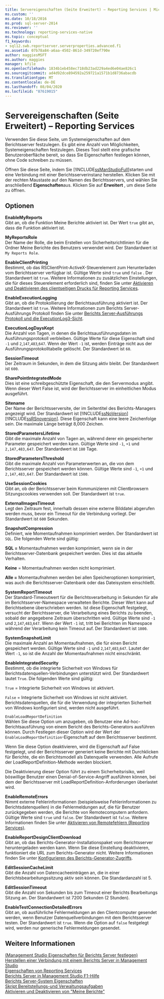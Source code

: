 ```yaml
---
title: Servereigenschaften (Seite Erweitert) – Reporting Services | Microsoft-Dokumentation
ms.custom: ''
ms.date: 10/18/2016
ms.prod: sql-server-2014
ms.reviewer: ''
ms.technology: reporting-services-native
ms.topic: conceptual
f1_keywords:
- sql12.swb.reportserver.serverproperties.advanced.f1
ms.assetid: 07b78a84-a6aa-4502-861d-349720ef790e
author: maggiesMSFT
ms.author: maggies
manager: kfile
ms.openlocfilehash: 1834b1eb458ec718db23ad229a4ed6e04ae826c1
ms.sourcegitcommit: ad4d92dce894592a259721a1571b1d8736abacdb
ms.translationtype: MT
ms.contentlocale: de-DE
ms.lasthandoff: 08/04/2020
ms.locfileid: "87619015"
---
```

# <a name="server-properties-advanced-page---reporting-services"></a>Servereigenschaften (Seite Erweitert) – Reporting Services
  Verwenden Sie diese Seite, um Systemeigenschaften auf dem Berichtsserver festzulegen. Es gibt eine Anzahl von Möglichkeiten, Systemeigenschaften festzulegen. Dieses Tool stellt eine grafische Benutzeroberfläche bereit, so dass Sie Eigenschaften festlegen können, ohne Code schreiben zu müssen.  
  
 Öffnen Sie diese Seite, indem Sie [!INCLUDE[ssManStudioFull](../../includes/ssmanstudiofull-md.md)]starten und eine Verbindung mit einer Berichtsserverinstanz herstellen. Klicken Sie mit der rechten Maustaste auf den Namen des Berichtsservers, und wählen Sie anschließend **Eigenschaften**aus. Klicken Sie auf **Erweitert** , um diese Seite zu öffnen.  
  
## <a name="options"></a>Optionen  
 **EnableMyReports**  
 Gibt an, ob die Funktion <legacyBold>Meine Berichte</legacyBold> aktiviert ist. Der Wert `true` gibt an, dass die Funktion aktiviert ist.  
  
 **MyReportsRole**  
 Der Name der Rolle, die beim Erstellen von Sicherheitsrichtlinien für die Ordner <legacyBold>Meine Berichte</legacyBold> des Benutzers verwendet wird. Der Standardwert ist `My Reports Role`.  
  
 **EnableClientPrinting**  
 Bestimmt, ob das RSClientPrint-ActiveX-Steuerelement zum Herunterladen vom Berichtsserver verfügbar ist. Gültige Werte sind `true` und `false` . Der Standardwert ist `true`. Weitere Informationen zu zusätzlichen Einstellungen, die für dieses Steuerelement erforderlich sind, finden Sie unter [Aktivieren und Deaktivieren des clientseitigen Drucks für Reporting Services](../report-server/enable-and-disable-client-side-printing-for-reporting-services.md).  
  
 **EnableExecutionLogging**  
 Gibt an, ob die Protokollierung der Berichtsausführung aktiviert ist. Der Standardwert ist `true`. Weitere Informationen zum Berichts Server-Ausführungs Protokoll finden Sie unter [Berichts Server-Ausführungs Protokoll und die ExecutionLog3-Sicht](../report-server/report-server-executionlog-and-the-executionlog3-view.md).  
  
 **ExecutionLogDaysKept**  
 Die Anzahl von Tagen, in denen die Berichtsausführungsdaten im Ausführungsprotokoll verbleiben. Gültige Werte für diese Eigenschaft sind `-1` und `2`,`147`,`483`,`647`. Wenn der Wert `-1` ist, werden Einträge nicht aus der Ausführungsprotokolltabelle gelöscht. Der Standardwert ist `60`.  
  
 **SessionTimeout**  
 Der Zeitraum in Sekunden, in dem die Sitzung aktiv bleibt. Der Standardwert ist `600`.  
  
 **SharePointIntegratedMode**  
 Dies ist eine schreibgeschützte Eigenschaft, die den Servermodus angibt. Wenn dieser Wert False ist, wird der Berichtsserver im einheitlichen Modus ausgeführt.  
  
 **Sitename**  
 Der Name der Berichtsserversite, der im Seitentitel des Berichts-Managers angezeigt wird. Der Standardwert ist [!INCLUDE[ssNoVersion](../../includes/ssnoversion-md.md)] [!INCLUDE[ssRSnoversion](../../includes/ssrsnoversion-md.md)]. Diese Eigenschaft kann eine leere Zeichenfolge sein. Die maximale Länge beträgt 8,000 Zeichen.  
  
 **StoredParametersLifetime**  
 Gibt die maximale Anzahl von Tagen an, während derer ein gespeicherter Parameter gespeichert werden kann. Gültige Werte sind `-1`, `+1` und `2,147,483,647`. Der Standardwert ist `180` Tage.  
  
 **StoredParametersThreshold**  
 Gibt die maximale Anzahl von Parameterwerten an, die von dem Berichtsserver gespeichert werden können. Gültige Werte sind `-1`, `+1` und `2,147,483,647`. Der Standardwert ist `1500`.  
  
 **UseSessionCookies**  
 Gibt an, ob der Berichtsserver beim Kommunizieren mit Clientbrowsern Sitzungscookies verwenden soll. Der Standardwert ist `true`.  
  
 **ExternalImagesTimeout**  
 Legt den Zeitraum fest, innerhalb dessen eine externe Bilddatei abgerufen werden muss, bevor ein Timeout für die Verbindung vorliegt. Der Standardwert ist `600` Sekunden.  
  
 **SnapshotCompression**  
 Definiert, wie Momentaufnahmen komprimiert werden. Der Standardwert ist `SQL`. Die folgenden Werte sind gültig:  
  
 **SQL =** Momentaufnahmen werden komprimiert, wenn sie in der Berichtsserver-Datenbank gespeichert werden. Dies ist das aktuelle Verhalten.  
  
 **Keine** = Momentaufnahmen werden nicht komprimiert.  
  
 **Alle =** Momentaufnahmen werden bei allen Speicheroptionen komprimiert, was auch die Berichtsserver-Datenbank oder das Dateisystem einschließt.  
  
 **SystemReportTimeout**  
 Der Standard-Timeoutwert für die Berichtsverarbeitung in Sekunden für alle im Berichtsserver-Namespace verwalteten Berichte. Dieser Wert kann auf Berichtsebene überschrieben werden. Ist diese Eigenschaft festgelegt, versucht der Berichtsserver, die Verarbeitung eines Berichts zu beenden, sobald der angegebene Zeitraum überschritten wird. Gültige Werte sind `-1` und `2`,`147`,`483`,`647`. Wenn der Wert `-1` ist, tritt bei Berichten im Namespace während der Verarbeitung kein Timeout auf. Der Standardwert ist `1800`.  
  
 **SystemSnapshotLimit**  
 Die maximale Anzahl an Momentaufnahmen, die für einen Bericht gespeichert werden. Gültige Werte sind `-1` und `2`,`147`,`483`,`647`. Lautet der Wert `-1`, so ist die Anzahl der Momentaufnahmen nicht einschränkt.  
  
 **EnableIntegratedSecurity**  
 Bestimmt, ob die integrierte Sicherheit von Windows für Berichtsdatenquellen-Verbindungen unterstützt wird. Der Standardwert lautet `True`. Die folgenden Werte sind gültig:  
  
 `True` = Integrierte Sicherheit von Windows ist aktiviert.  
  
 `False` = Integrierte Sicherheit von Windows ist nicht aktiviert. Berichtsdatenquellen, die für die Verwendung der integrierten Sicherheit von Windows konfiguriert sind, werden nicht ausgeführt.  
  
 `EnableLoadReportDefinition`  
 Wählen Sie diese Option um anzugeben, ob Benutzer eine Ad-hoc-Berichtsausführung von einem Bericht des Berichts-Generators ausführen können. Durch Festlegen dieser Option wird der Wert der `EnableLoadReportDefinition`-Eigenschaft auf dem Berichtsserver bestimmt.  
  
 Wenn Sie diese Option deaktivieren, wird die Eigenschaft auf False festgelegt, und der Berichtsserver generiert keine Berichte mit Durchklicken für Berichte, die ein Berichtsmodell als Datenquelle verwenden. Alle Aufrufe der LoadReportDefinition-Methode werden blockiert.  
  
 Die Deaktivierung dieser Option führt zu einem Sicherheitsrisiko, weil böswillige Benutzer einen Denial-of-Service-Angriff ausführen können, bei dem der Berichtsserver mit LoadReportDefinition-Anforderungen überlastet wird.  
  
 **EnableRemoteErrors**  
 Nimmt externe Fehlerinformationen (beispielsweise Fehlerinformationen zu Berichtsdatenquellen) in die Fehlermeldungen auf, die für Benutzer zurückgegeben werden, die Berichte von Remotecomputern anfordern. Gültige Werte sind `true` und `false`. Der Standardwert ist `false`. Weitere Informationen finden Sie unter [Aktivieren von Remotefehlern &#40;Reporting Services&#41;](../report-server/enable-remote-errors-reporting-services.md).  
  
 **EnableReportDesignClientDownload**  
 Gibt an, ob das Berichts-Generator-Installationspaket vom Berichtsserver heruntergeladen werden kann. Wenn Sie diese Einstellung deaktivieren, funktioniert die URL zum Berichts-Generator nicht. Weitere Informationen finden Sie unter [Konfigurieren des Berichts-Generator-Zugriffs](../report-server/configure-report-builder-access.md).  
  
 **EditSessionCacheLimit**  
 Gibt die Anzahl von Datencacheeinträgen an, die in einer Berichtsbearbeitungssitzung aktiv sein können. Die Standardanzahl ist 5.  
  
 **EditSessionTimeout**  
 Gibt die Anzahl von Sekunden bis zum Timeout einer Berichts Bearbeitungs Sitzung an. Der Standardwert ist 7200 Sekunden (2 Stunden).  
  
 **EnableTestConnectionDetailedErrors**  
 Gibt an, ob ausführliche Fehlermeldungen an den Clientcomputer gesendet werden, wenn Benutzer Datenquellverbindungen mit dem Berichtsserver testen. Der Standardwert ist `true`. Wenn die Option auf `false` festgelegt wird, werden nur generische Fehlermeldungen gesendet.  
  
## <a name="see-also"></a>Weitere Informationen  
 [&#40;Management Studio Eigenschaften für Berichts Server festlegen&#41;](set-report-server-properties-management-studio.md)   
 [Herstellen einer Verbindung mit einem Berichts Server in Management Studio](connect-to-a-report-server-in-management-studio.md)   
 [Eigenschaften von Reporting Services](../report-server-web-service/net-framework/reporting-services-properties.md)   
 [Berichts Server in Management Studio F1-Hilfe](report-server-in-management-studio-f1-help.md)   
 [Berichts Server-System Eigenschaften](../report-server-web-service/net-framework/reporting-services-properties-report-server-system-properties.md)   
 [Skript Bereitstellungs-und Verwaltungsaufgaben](script-deployment-and-administrative-tasks.md)   
 [Aktivieren und Deaktivieren von "Meine Berichte"](../report-server/enable-and-disable-my-reports.md)  
  
  
